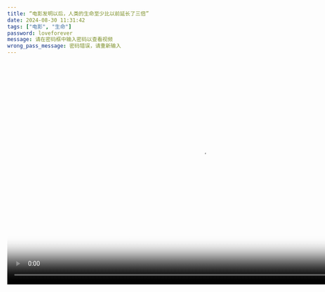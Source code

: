 ```yaml
---
title: “电影发明以后，人类的生命至少比以前延长了三倍”
date: 2024-08-30 11:31:42
tags: ["电影", "生命"]
password: loveforever
message: 请在密码框中输入密码以查看视频
wrong_pass_message: 密码错误，请重新输入
---
```

<head>
  <link href="https://vjs.zencdn.net/8.16.1/video-js.css" rel="stylesheet" />

  <!-- If you'd like to support IE8 (for Video.js versions prior to v7) -->
  <!-- <script src="https://vjs.zencdn.net/ie8/1.1.2/videojs-ie8.min.js"></script> -->

  <style>
    /* 默认样式 */
    .video-js {
      width: 896px;
      height: 512px;
    }

    /* 针对手机设备的样式调整 */
    @media screen and (max-width: 768px) {
      .video-js {
        width: 100%;
        height: auto;
      }
    }
  </style>
</head>

<body>
  <video
    id="my-video"
    class="video-js"
    controls
    preload="auto"
    poster="./Picbase/JCL.webp"
    data-setup="{}"
  >
    <source
      src="http://[2408:8763:0:909:df62:ec93:ec8a:880c]:8080/hls/Mjs7Bst2v38D1T6oBShFSLkxWzWWweAl.m3u8"
      type="application/x-mpegURL"
    />
    <p class="vjs-no-js">
      To view this video please enable JavaScript, and consider upgrading to a
      web browser that
      <a href="https://videojs.com/html5-video-support/" target="_blank"
        >supports HTML5 video</a
      >
    </p>
  </video>

  <script src="https://vjs.zencdn.net/8.16.1/video.min.js"></script>
</body>
